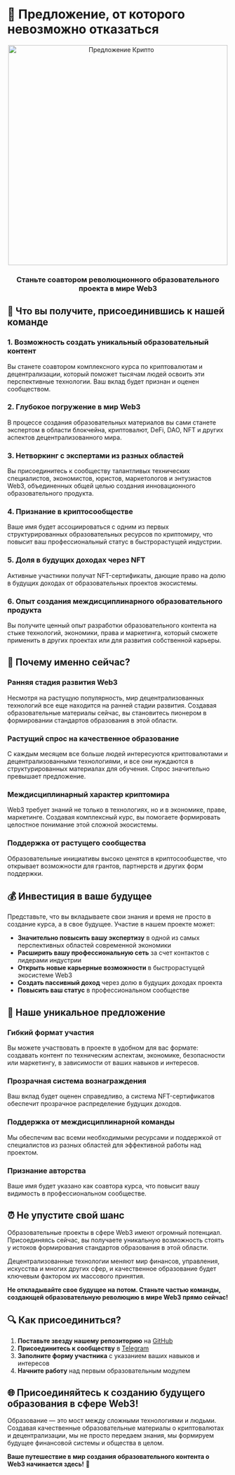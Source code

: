 # 🚀 Предложение, от которого невозможно отказаться

<div align="center">
  <img src="https://raw.githubusercontent.com/LNDMN/AI_CRYPTO_STARTUP/main/assets/images/crypto_offer.png" alt="Предложение Крипто" width="500"/>
  <h3>Станьте соавтором революционного образовательного проекта в мире Web3</h3>
</div>

## 💎 Что вы получите, присоединившись к нашей команде

### 1. Возможность создать уникальный образовательный контент
Вы станете соавтором комплексного курса по криптовалютам и децентрализации, который поможет тысячам людей освоить эти перспективные технологии. Ваш вклад будет признан и оценен сообществом.

### 2. Глубокое погружение в мир Web3
В процессе создания образовательных материалов вы сами станете экспертом в области блокчейна, криптовалют, DeFi, DAO, NFT и других аспектов децентрализованного мира.

### 3. Нетворкинг с экспертами из разных областей
Вы присоединитесь к сообществу талантливых технических специалистов, экономистов, юристов, маркетологов и энтузиастов Web3, объединенных общей целью создания инновационного образовательного продукта.

### 4. Признание в криптосообществе
Ваше имя будет ассоциироваться с одним из первых структурированных образовательных ресурсов по криптомиру, что повысит ваш профессиональный статус в быстрорастущей индустрии.

### 5. Доля в будущих доходах через NFT
Активные участники получат NFT-сертификаты, дающие право на долю в будущих доходах от образовательных проектов экосистемы.

### 6. Опыт создания междисциплинарного образовательного продукта
Вы получите ценный опыт разработки образовательного контента на стыке технологий, экономики, права и маркетинга, который сможете применить в других проектах или для развития собственной карьеры.

## 🌟 Почему именно сейчас?

### Ранняя стадия развития Web3
Несмотря на растущую популярность, мир децентрализованных технологий все еще находится на ранней стадии развития. Создавая образовательные материалы сейчас, вы становитесь пионером в формировании стандартов образования в этой области.

### Растущий спрос на качественное образование
С каждым месяцем все больше людей интересуются криптовалютами и децентрализованными технологиями, и все они нуждаются в структурированных материалах для обучения. Спрос значительно превышает предложение.

### Междисциплинарный характер криптомира
Web3 требует знаний не только в технологиях, но и в экономике, праве, маркетинге. Создавая комплексный курс, вы помогаете формировать целостное понимание этой сложной экосистемы.

### Поддержка от растущего сообщества
Образовательные инициативы высоко ценятся в криптосообществе, что открывает возможности для грантов, партнерств и других форм поддержки.

## 💰 Инвестиция в ваше будущее

Представьте, что вы вкладываете свои знания и время не просто в создание курса, а в свое будущее. Участие в нашем проекте может:

- **Значительно повысить вашу экспертизу** в одной из самых перспективных областей современной экономики
- **Расширить вашу профессиональную сеть** за счет контактов с лидерами индустрии
- **Открыть новые карьерные возможности** в быстрорастущей экосистеме Web3
- **Создать пассивный доход** через долю в будущих доходах проекта
- **Повысить ваш статус** в профессиональном сообществе

## 🤝 Наше уникальное предложение

### Гибкий формат участия
Вы можете участвовать в проекте в удобном для вас формате: создавать контент по техническим аспектам, экономике, безопасности или маркетингу, в зависимости от ваших навыков и интересов.

### Прозрачная система вознаграждения
Ваш вклад будет оценен справедливо, а система NFT-сертификатов обеспечит прозрачное распределение будущих доходов.

### Поддержка от междисциплинарной команды
Мы обеспечим вас всеми необходимыми ресурсами и поддержкой от специалистов из разных областей для эффективной работы над проектом.

### Признание авторства
Ваше имя будет указано как соавтора курса, что повысит вашу видимость в профессиональном сообществе.

## ⏰ Не упустите свой шанс

Образовательные проекты в сфере Web3 имеют огромный потенциал. Присоединяясь сейчас, вы получаете уникальную возможность стоять у истоков формирования стандартов образования в этой области.

Децентрализованные технологии меняют мир финансов, управления, искусства и многих других сфер, и качественное образование будет ключевым фактором их массового принятия.

**Не откладывайте свое будущее на потом. Станьте частью команды, создающей образовательную революцию в мире Web3 прямо сейчас!**

## 🔍 Как присоединиться?

1. **Поставьте звезду нашему репозиторию** на [GitHub](https://github.com/LNDMN/AI_CRYPTO_STARTUP)
2. **Присоединитесь к сообществу** в [Telegram](https://t.me/AI_CRYPTO_STARTUP)
3. **Заполните форму участника** с указанием ваших навыков и интересов
4. **Начните работу** над первым образовательным модулем

## 🌐 Присоединяйтесь к созданию будущего образования в сфере Web3!

Образование — это мост между сложными технологиями и людьми. Создавая качественные образовательные материалы о криптовалютах и децентрализации, мы не просто передаем знания, мы формируем будущее финансовой системы и общества в целом.

**Ваше путешествие в мир создания образовательного контента о Web3 начинается здесь!** 🚀 